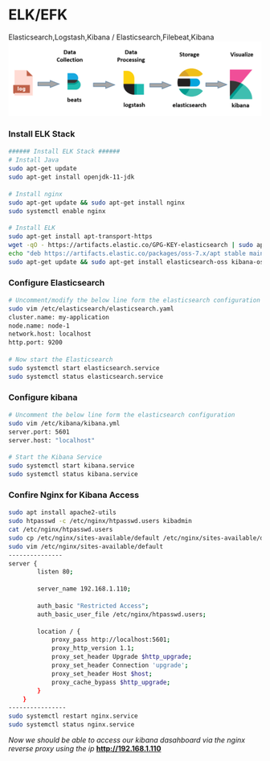 # ELK/EFK
Elasticsearch,Logstash,Kibana / Elasticsearch,Filebeat,Kibana
![alt text](https://github.com/anjon/Elasticsearch/blob/main/elk_stack.png "ELK/EFK")

### Install ELK Stack
```sh
###### Install ELK Stack ######
# Install Java
sudo apt-get update
sudo apt-get install openjdk-11-jdk

# Install nginx 
sudo apt-get update && sudo apt-get install nginx
sudo systemctl enable nginx

# Install ELK 
sudo apt-get install apt-transport-https
wget -qO - https://artifacts.elastic.co/GPG-KEY-elasticsearch | sudo apt-key add -
echo "deb https://artifacts.elastic.co/packages/oss-7.x/apt stable main" | sudo tee /etc/apt/sources.list.d/elastic-7.x.list
sudo apt-get update && sudo apt-get install elasticsearch-oss kibana-oss logstash-oss filebeat
```
### Configure Elasticsearch
```sh
# Uncomment/modify the below line form the elasticsearch configuration
sudo vim /etc/elasticsearch/elasticsearch.yaml
cluster.name: my-application
node.name: node-1
network.host: localhost
http.port: 9200

# Now start the Elasticsearch 
sudo systemctl start elasticsearch.service
sudo systemctl status elasticsearch.service
```
### Configure kibana
```sh
# Uncomment the below line form the elasticsearch configuration
sudo vim /etc/kibana/kibana.yml
server.port: 5601
server.host: "localhost"

# Start the Kibana Service
sudo systemctl start kibana.service
sudo systemctl status kibana.service
```
### Confire Nginx for Kibana Access
```sh
sudo apt install apache2-utils
sudo htpasswd -c /etc/nginx/htpasswd.users kibadmin
cat /etc/nginx/htpasswd.users
sudo cp /etc/nginx/sites-available/default /etc/nginx/sites-available/default.bkp
sudo vim /etc/nginx/sites-available/default
---------------
server {
        listen 80;

        server_name 192.168.1.110;

        auth_basic "Restricted Access";
        auth_basic_user_file /etc/nginx/htpasswd.users;

        location / {
            proxy_pass http://localhost:5601;
            proxy_http_version 1.1;
            proxy_set_header Upgrade $http_upgrade;
            proxy_set_header Connection 'upgrade';
            proxy_set_header Host $host;
            proxy_cache_bypass $http_upgrade;
        }
    }
----------------
sudo systemctl restart nginx.service
sudo systemctl status nginx.service
```
*Now we should be able to access our kibana dasahboard via the nginx reverse proxy using the ip*
**http://192.168.1.110**
